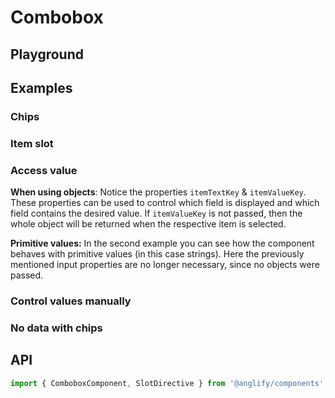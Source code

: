 # Combobox

<app-references
issues="https://github.com/valentingavran/anglify/labels/component%3A%20Combobox"
w3c="https://www.w3.org/WAI/ARIA/apg/patterns/combobox/"/>

## Playground

<app-combobox-playground></app-combobox-playground>

## Examples

### Chips

<app-code-example component="combobox" example="chips"></app-code-example>

### Item slot

<app-code-example component="combobox" example="items-slot"></app-code-example>

### Access value

**When using objects**: Notice the properties `itemTextKey` & `itemValueKey`. These properties can be used to control which field is displayed and which field contains the desired value. If `itemValueKey` is not passed, then the whole object will be returned when the respective item is selected.

**Primitive values:** In the second example you can see how the component behaves with primitive values (in this case strings). Here the previously mentioned input properties are no longer necessary, since no objects were passed.

<app-code-example component="combobox" example="access-value"></app-code-example>

### Control values manually

<app-code-example component="combobox" example="control-values-manually"></app-code-example>

### No data with chips

<app-code-example component="combobox" example="no-data-with-chips"></app-code-example>

## API

```typescript
import { ComboboxComponent, SlotDirective } from '@anglify/components';
```

<app-inputs-table components="ComboboxComponent"></app-inputs-table>

<app-styling-table component="combobox"></app-styling-table>
